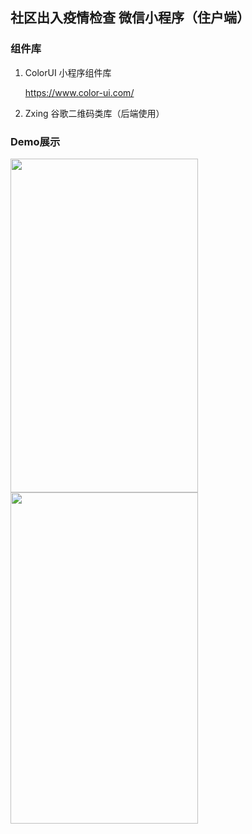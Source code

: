 ## 社区出入疫情检查 微信小程序（住户端）    

### 组件库

1. ColorUI 小程序组件库

   https://www.color-ui.com/

2. Zxing 谷歌二维码类库（后端使用）



### Demo展示

<img src="https://raw.githubusercontent.com/Zimomo333/covid-19_AccessControlSystem_Wx_Resident/master/picture/login.png" width="300px" height="534px" />



<img src="https://raw.githubusercontent.com/Zimomo333/covid-19_AccessControlSystem_Wx_Resident/master/picture/index.png" width="300px" height="530px" />